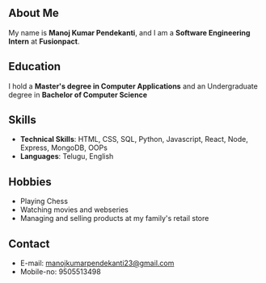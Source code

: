 ## About Me

My name is **Manoj Kumar Pendekanti**, and I am a **Software Engineering Intern** at **Fusionpact**.

## Education

I hold a **Master's degree in Computer Applications** and an Undergraduate degree in **Bachelor of Computer Science**

## Skills

- **Technical Skills**: HTML, CSS, SQL, Python, Javascript, React, Node, Express, MongoDB, OOPs
- **Languages**: Telugu, English

## Hobbies
- Playing Chess
- Watching movies and webseries
- Managing and selling products at my family's retail store

## Contact

- E-mail: manojkumarpendekanti23@gmail.com
- Mobile-no: 9505513498
